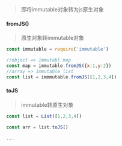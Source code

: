 > 即将immutable对象转为js原生对象

#### fromJS()

> 原生对象转immutable对象

```js
const immutable = require('immutable')

//object => immutabl map
const map = immutable.fromJS({x:1,y:2})
//array => immutable list
const list = immmutable.fromJS([1,2,3,4])

```

#### toJS

> immutable转原生对象

```js
const list = List([1,2,3,4])

const arr = list.toJS()

...
```

